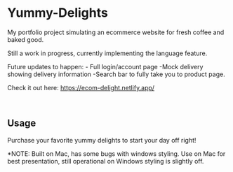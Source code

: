 # Yummy-Delights

My portfolio project simulating an ecommerce website for fresh coffee and baked good.

Still a work in progress, currently implementing the language feature.

Future updates to happen: - Full login/account page -Mock delivery showing delivery information -Search bar to fully take you to product page.

Check it out here: https://ecom-delight.netlify.app/

&nbsp;

## Usage

Purchase your favorite yummy delights to start your day off right!

*NOTE: Built on Mac, has some bugs with windows styling. Use on Mac for best presentation, still operational on Windows styling is slightly off. 
